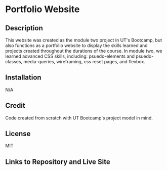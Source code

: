 # Portfolio Website

## Description

This website was created as the module two project in UT's Bootcamp, but also functions as a portfolio website to display the skills learned and projects created throughout the durations of the course. In module two, we learned advanced CSS skills, including: psuedo-elements and psuedo-classes, media-queries, wireframing, css reset pages, and flexbox.

## Installation

N/A

## Credit

Code created from scratch with UT Bootcamp's project model in mind.

## License

MIT

## Links to Repository and Live Site

